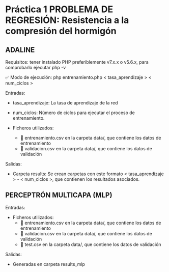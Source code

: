 # Práctica 1 PROBLEMA DE REGRESIÓN: Resistencia a la compresión del hormigón


## ADALINE

Requisitos: tener instalado PHP preferiblemente v7.x.x o v5.6.x, para comprobarlo ejecutar php -v

:white_check_mark: Modo de ejecución: php entrenamiento.php < tasa_aprendizaje > < num_ciclos >

Entradas:

* tasa_aprendizaje: La tasa de aprendizaje de la red
* num_ciclos: Número de ciclos para ejecutar el proceso de entrenamiento.

* Ficheros utilizados:
	* :memo: entrenamiento.csv en la carpeta data/, que contiene los datos de entrenamiento
	* :memo: validacion.csv en la carpeta data/, que contiene los datos de validación

Salidas:
* Carpeta results: Se crean carpetas con este formato < tasa_aprendizaje > - < num_ciclos >, que contienen los resultados asociados.

## PERCEPTRÓN MULTICAPA (MLP)

Entradas:

* Ficheros utilizados:
	* :memo: entrenamiento.csv en la carpeta data/, que contiene los datos de entrenamiento
	* :memo: validacion.csv en la carpeta data/, que contiene los datos de validación
	* :memo: test.csv en la carpeta data/, que contiene los datos de validación

Salidas:

* Generadas en carpeta results_mlp
